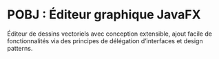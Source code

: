 # POBJ : Éditeur graphique JavaFX
Éditeur de dessins vectoriels avec conception extensible, ajout facile de fonctionnalités via des principes de délégation d’interfaces et design patterns.
